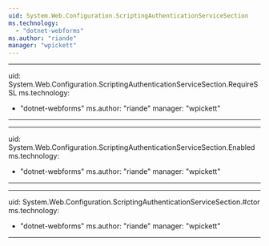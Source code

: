 ```yaml
---
uid: System.Web.Configuration.ScriptingAuthenticationServiceSection
ms.technology: 
  - "dotnet-webforms"
ms.author: "riande"
manager: "wpickett"
---
```


---
uid: System.Web.Configuration.ScriptingAuthenticationServiceSection.RequireSSL
ms.technology: 
  - "dotnet-webforms"
ms.author: "riande"
manager: "wpickett"
---

---
uid: System.Web.Configuration.ScriptingAuthenticationServiceSection.Enabled
ms.technology: 
  - "dotnet-webforms"
ms.author: "riande"
manager: "wpickett"
---

---
uid: System.Web.Configuration.ScriptingAuthenticationServiceSection.#ctor
ms.technology: 
  - "dotnet-webforms"
ms.author: "riande"
manager: "wpickett"
---
